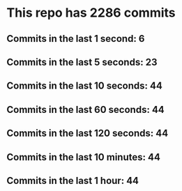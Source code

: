 # This repo has 2286 commits

## Commits in the last 1 second: 6
## Commits in the last 5 seconds: 23
## Commits in the last 10 seconds: 44
## Commits in the last 60 seconds: 44
## Commits in the last 120 seconds: 44
## Commits in the last 10 minutes: 44
## Commits in the last 1 hour: 44
